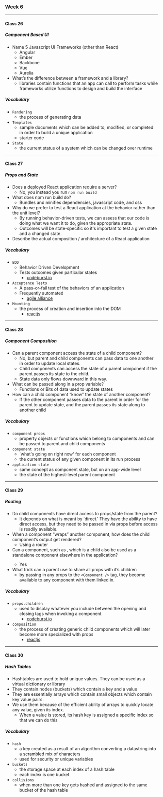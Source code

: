 ### Week 6

***

#### Class 26

##### Component Based UI
* Name 5 Javascript UI Frameworks (other than React)
  * Angular
  * Ember
  * Backbone
  * Vue
  * Aurelia
* What’s the difference between a framework and a library?
  * libraries contain functions that an app can call to perform tasks while frameworks utilize functions to design and build the interface
 
##### Vocabulary
* `Rendering`
  * the process of generating data
* `Templates`
  * sample documents which can be added to, modified, or completed in order to build a unique application
  * starter code
* `State`
  * the current status of a system which can be changed over runtime
    
***

#### Class 27

##### Props and State
* Does a deployed React application require a server?
  * No, you instead you run `npm run build`
* What does npm run build do?
  * Bundles and minifies dependencies, javascript code, and css
* Why do we prefer to test a React application at the behavior rather than the unit level?
  * By running behavior-driven tests, we can assess that our code is doing what we want it to do, given the appropriate state. 
  * Outcomes will be state-specific so it's important to test a given state and a changed state. 
* Describe the actual composition / architecture of a React application
 
##### Vocabulary
* `BDD`
  * Behavior Driven Development
  * Tests outcomes given particular states
    * [codeburst.io](https://codeburst.io/react-behavior-driven-development-bdd-535afd364e5f)
* `Acceptance Tests`
  * A pass-or-fail test of the behaviors of an application
  * Frequently automated
    * [agile alliance](https://www.agilealliance.org/glossary/acceptance/)
* `Mounting`
  * the process of creation and insertion into the DOM
    * [reactjs](https://reactjs.org/docs/react-component.html)
    
***

#### Class 28

##### Component Composition
* Can a parent component access the state of a child component?
  * No, but parent and child components can pass data to one another in order to update local states.
  * Child components can access the state of a parent component if the parent passes its state to the child.
  * State data only flows downward in this way.
* What can be passed along in a prop variable?
  * Functions or Bits of data used to update states
* How can a child component “know” the state of another component?
  * If the other component passes data to the parent in order for the parent to update state, and the parent passes its state along to another child
 
##### Vocabulary
* `component props`
  * property objects or functions which belong to components and can be passed to parent and child components
* `component state`
  * 'what's going on right now' for each component
  * the current status of any given component in its run process
* `application state`
  * same concept as component state, but on an app-wide level
  * the state of the highest-level parent component
    
***

#### Class 29

##### Routing
* Do child components have direct access to props/state from the parent?
  * It depends on what is meant by 'direct.' They have the ability to have direct access, but they need to be passed in via props before access is readily available. 
* When a component “wraps” another component, how does the child component’s output get rendered?
  * Using a router
* Can a component, such as <Content />, which is a child also be used as a standalone component elsewhere in the application?
  * Yes
* What trick can a parent use to share all props with it’s children
  * by passing in any props to the `<Component />` tag, they become available to any component with them linked in.
 
##### Vocabulary
* `props.children`
  * used to display whatever you include between the opening and closing tags when invoking a component
    * [codeburst.io](https://codeburst.io/a-quick-intro-to-reacts-props-children-cb3d2fce4891)
* `composition`
  * the process of creating generic child components which will later become more specialized with props
    * [reactjs](https://reactjs.org/docs/composition-vs-inheritance.html)

***

#### Class 30

##### Hash Tables
* Hashtables are used to hold unique values. They can be used as a virtual dictionary or library
* They contain nodes (buckets) which contain a key and a value
* They are essentially arrays which contain small objects which contain key value pairs.
* We use them because of the efficient ability of arrays to quickly locate any value, given its index.
  * When a value is stored, its hash key is assigned a specific index so that we can do this

##### Vocabulary
* `hash`
  * a key created as a result of an algorithm converting a datastring into a scrambled mix of characters
  * used for security or unique variables
* `buckets`
  * the storage space at each index of a hash table
  * each index is one bucket
* `collisions`
  * when more than one key gets hashed and assigned to the same bucket of the hash table
